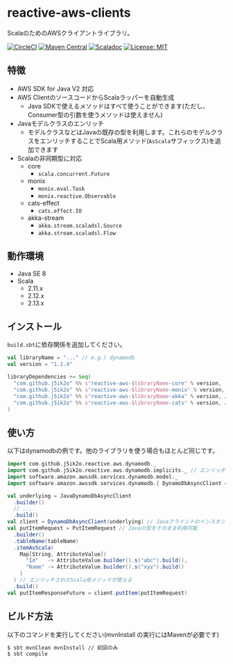 # reactive-aws-clients

ScalaのためのAWSクライアントライブラリ。

[![CircleCI](https://circleci.com/gh/j5ik2o/reactive-aws-clients/tree/master.svg?style=shield&circle-token=ca08b2c115d354a7abff35d195b9bebe4bf960d0)](https://circleci.com/gh/j5ik2o/reactive-aws-clients/tree/master)
[![Maven Central](https://maven-badges.herokuapp.com/maven-central/com.github.j5ik2o/reactive-aws-common-core_2.12/badge.svg)](https://maven-badges.herokuapp.com/maven-central/com.github.j5ik2o/reactive-aws-common-core_2.12)
[![Scaladoc](http://javadoc-badge.appspot.com/com.github.j5ik2o/reactive-aws-common-core_2.12.svg?label=scaladoc)](http://javadoc-badge.appspot.com/com.github.j5ik2o/reactive-aws-common-core_2.12/com/github/j5ik2o/reactive-aws-clients/index.html?javadocio=true)
[![License: MIT](http://img.shields.io/badge/license-MIT-orange.svg)](LICENSE)

## 特徴

- AWS SDK for Java V2 対応
- AWS ClientのソースコードからScalaラッパーを自動生成
    - Java SDKで使えるメソッドはすべて使うことができます(ただし、Consumer型の引数を使うメソッドは使えません)
- Javaモデルクラスのエンリッチ
    - モデルクラスなどはJavaの既存の型を利用します。これらのモデルクラスをエンリッチすることでScala用メソッド(`AsScala`サフィックス)を追加できます
- Scalaの非同期型に対応
    - core
        - `scala.concurrent.Future`
    - monix
        - `monix.eval.Task`
        - `monix.reactive.Observable`
    - cats-effect
        - `cats.effect.IO`
    - akka-stream
        - `akka.stream.scaladsl.Source`
        - `akka.stream.scaladsl.Flow`
    
## 動作環境
 
- Java SE 8
- Scala
    - 2.11.x
    - 2.12.x
    - 2.13.x

## インストール

`build.sbt`に依存関係を追加してください。

```scala
val libraryName = "..." // e.g.) dynamodb
val version = "1.1.4"

libraryDependencies += Seq(
  "com.github.j5ik2o" %% s"reactive-aws-$libraryName-core" % version,
  "com.github.j5ik2o" %% s"reactive-aws-$libraryName-monix" % version, // optional
  "com.github.j5ik2o" %% s"reactive-aws-$libraryName-akka" % version, // optional
  "com.github.j5ik2o" %% s"reactive-aws-$libraryName-cats" % version, // optional
)
```

## 使い方

以下はdynamodbの例です。他のライブラリを使う場合もほとんど同じです。

```scala
import com.github.j5ik2o.reactive.aws.dynamodb._
import com.github.j5ik2o.reactive.aws.dynamodb.implicits._ // エンリッチのためのインポート
import software.amazon.awssdk.services.dynamodb.model._
import software.amazon.awssdk.services.dynamodb.{ DynamoDbAsyncClient => JavaDynamoDbAsyncClient }

val underlying = JavaDynamoDbAsyncClient
  .builder()
  // ...
  .build()
val client = DynamoDbAsyncClient(underlying) // Javaクライントのインスタンスをコンストラクタに渡す
val putItemRequest = PutItemRequest // Javaの型をそのまま利用可能
  .builder()
  .tableName(tableName)
  .itemAsScala(
    Map[String, AttributeValue](
      "Id"   -> AttributeValue.builder().s("abc").build(),
      "Name" -> AttributeValue.builder().s("xyz").build()
    )
  ) // エンリッチされたScala用メソッドが使える
  .build()
val putItemResponseFuture = client.putItem(putItemRequest)

```

## ビルド方法

以下のコマンドを実行してください(mvnInstall の実行にはMavenが必要です)

```sh
$ sbt mvnClean mvnInstall // 初回のみ
$ sbt compile
```




